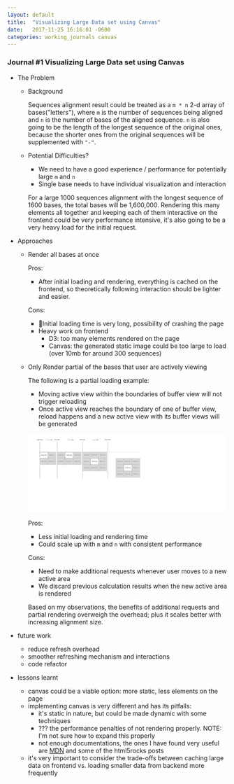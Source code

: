 ```yaml
---
layout: default
title:  "Visualizing Large Data set using Canvas"
date:   2017-11-25 16:16:01 -0600
categories: working_journals canvas
---
```


### Journal #1 Visualizing Large Data set using Canvas

- The Problem
  - Background

    Sequences alignment result could be treated as a `m * n` 2-d array of bases("letters"), where `m` is the number of sequences being aligned and `n` is the number of bases of the aligned sequence. `n` is also going to be the length of the longest sequence of the original ones, because the shorter ones from the original sequences will be supplemented with `"-"`.

  - Potential Difficulties?

    - We need to have a good experience / performance for potentially large `m` and `n`
    - Single base needs to have individual visualization and interaction
    
    For a large 1000 sequences alignment with the longest sequence of 1600 bases, the total bases will be 1,600,000. Rendering this many elements all together and keeping each of them interactive on the frontend could be very performance intensive, it's also going to be a very heavy load for the initial request.

- Approaches
  - Render all bases at once

    Pros:
    - After initial loading and rendering, everything is cached on the frontend, so theoretically following interaction should be lighter and easier.

    Cons:
    - Initial loading time is very long, possibility of crashing the page
    - Heavy work on frontend
      - D3: too many elements rendered on the page
      - Canvas: the generated static image could be too large to load (over 10mb for around 300 sequences)

  - Only Render partial of the bases that user are actively viewing

    The following is a partial loading example: 
    - Moving active view within the boundaries of buffer view will not trigger reloading
    - Once active view reaches the boundary of one of buffer view, reload happens and a new active view with its buffer views will be generated

    ![partial loading example](/assets/images/visual_partial_loading.png "Partial Loading Example")

    Pros:
    - Less initial loading and rendering time
    - Could scale up with `m` and `n` with consistent performance

    Cons:
    - Need to make additional requests whenever user moves to a new active area
    - We discard previous calculation results when the new active area is rendered

    Based on my observations, the benefits of additional requests and partial rendering overweigh the overhead; plus it scales better with increasing alignment size.

- future work
  - reduce refresh overhead
  - smoother refreshing mechanism and interactions
  - code refactor

- lessons learnt
  - canvas could be a viable option: more static, less elements on the page
  - implementing canvas is very different and has its pitfalls:
    - it's static in nature, but could be made dynamic with some techniques
    - ??? the performance penalties of not rendering properly. NOTE: I'm not sure how to expand this properly
    - not enough documentations, the ones I have found very useful are [MDN](https://developer.mozilla.org/en-US/docs/Web/API/CanvasRenderingContext2D) and some of the html5rocks posts
  - it's very important to consider the trade-offs between caching large data on frontend vs. loading smaller data from backend more frequently
